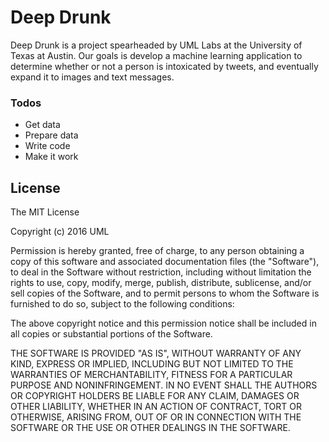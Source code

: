 # Deep Drunk

Deep Drunk is a project spearheaded by UML Labs at the University of Texas at Austin. Our goals is develop a machine learning application to determine whether or not a person is intoxicated by tweets, and eventually expand it to images and text messages.

### Todos

 - Get data
 - Prepare data
 - Write code
 - Make it work

License
----
The MIT License

Copyright (c) 2016 UML

Permission is hereby granted, free of charge, to any person obtaining a copy
of this software and associated documentation files (the "Software"), to deal
in the Software without restriction, including without limitation the rights
to use, copy, modify, merge, publish, distribute, sublicense, and/or sell
copies of the Software, and to permit persons to whom the Software is
furnished to do so, subject to the following conditions:

The above copyright notice and this permission notice shall be included in
all copies or substantial portions of the Software.

THE SOFTWARE IS PROVIDED "AS IS", WITHOUT WARRANTY OF ANY KIND, EXPRESS OR
IMPLIED, INCLUDING BUT NOT LIMITED TO THE WARRANTIES OF MERCHANTABILITY,
FITNESS FOR A PARTICULAR PURPOSE AND NONINFRINGEMENT. IN NO EVENT SHALL THE
AUTHORS OR COPYRIGHT HOLDERS BE LIABLE FOR ANY CLAIM, DAMAGES OR OTHER
LIABILITY, WHETHER IN AN ACTION OF CONTRACT, TORT OR OTHERWISE, ARISING FROM,
OUT OF OR IN CONNECTION WITH THE SOFTWARE OR THE USE OR OTHER DEALINGS IN
THE SOFTWARE.
